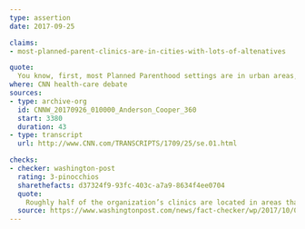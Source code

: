 ```yaml
---
type: assertion
date: 2017-09-25

claims:
- most-planned-parent-clinics-are-in-cities-with-lots-of-altenatives

quote:
  You know, first, most Planned Parenthood settings are in urban areas, urban areas that have lots of OB/GYNs... Now, as it turns out, the folks who don’t have access to those cancer screenings live in rural areas. They live in areas where there are not enough physicians. So the idea is that we want someone to have to drive -- a lower-income person drive -- three hours to a Planned Parenthood facility there to get her screening, or would we rather take that money and put it back in the rural area to allow her to get her health care there?
where: CNN health-care debate
sources:
- type: archive-org
  id: CNNW_20170926_010000_Anderson_Cooper_360
  start: 3380
  duration: 43
- type: transcript
  url: http://www.CNN.com/TRANSCRIPTS/1709/25/se.01.html

checks:
- checker: washington-post
  rating: 3-pinocchios
  sharethefacts: d37324f9-93fc-403c-a7a9-8634f4ee0704
  quote:
    Roughly half of the organization’s clinics are located in areas that are rural, or are federally designated as medically underserved or health professional shortage areas.
  source: https://www.washingtonpost.com/news/fact-checker/wp/2017/10/03/are-most-planned-parenthood-clinics-in-urban-areas-where-women-have-adequate-access-to-care/
---
```

